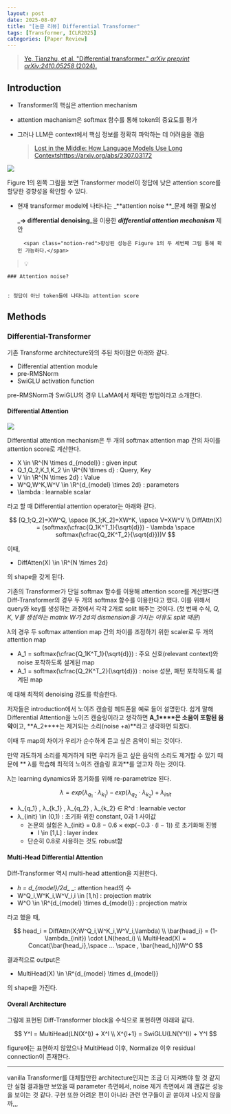 ```yaml
---
layout: post
date: 2025-08-07
title: "[논문 리뷰] Differential Transformer"
tags: [Transformer, ICLR2025]
categories: [Paper Review]
---
```


> [Ye, Tianzhu, et al. "Differential transformer." ](https://arxiv.org/abs/2410.05258)[_arXiv preprint arXiv:2410.05258_](https://arxiv.org/abs/2410.05258)[ (2024).](https://arxiv.org/abs/2410.05258)



## Introduction

- Transformer의 핵심은 attention mechanism
- attention machanism은 softmax 함수를 통해 token의 중요도를 평가
- 그러나 LLM은 context에서 핵심 정보를 정확히 파악하는 데 어려움을 겪음

	> [Lost in the Middle: How Language Models Use Long Contextshttps://arxiv.org/abs/2307.03172](https://arxiv.org/abs/2307.03172)


![](https://prod-files-secure.s3.us-west-2.amazonaws.com/542b861c-36a8-4051-84e5-8804b6728dba/9083ea56-691a-4752-ae26-47f403431ac8/image.png?X-Amz-Algorithm=AWS4-HMAC-SHA256&X-Amz-Content-Sha256=UNSIGNED-PAYLOAD&X-Amz-Credential=ASIAZI2LB4664NTVCLB7%2F20251011%2Fus-west-2%2Fs3%2Faws4_request&X-Amz-Date=20251011T140101Z&X-Amz-Expires=3600&X-Amz-Security-Token=IQoJb3JpZ2luX2VjEG0aCXVzLXdlc3QtMiJHMEUCIEiImWPWjxfS1Pb%2BwJJ5c95ZCET1FqXm5pMpVLRSn8uyAiEAhCr2jhceNINf64DjRo1sl%2FUJRtxp06qIWZ3rT02f5xMq%2FwMIFhAAGgw2Mzc0MjMxODM4MDUiDKysm86pZSO13EqGHCrcAz3a5Q67qE17fuAjkVVB1WA50WWc6h%2Bho%2FEI%2FM9ngD3DY6ucr0yi%2BIA%2FNl4TtuEENQ0xTVCU0UcZBYHEP6qPOYGdCJpLfM5csQu9gPK2PQZCvEoA2Tesh6%2FQP9u2Zp9m1yPCPuae11foadblPRt4xPjrdu814wVB8yJMUzBSGC1SRVb6vMTRQecBxqAxPFTnIfeqT%2BEoo40KQAgeHcbC8MxqmX9pwsy7dip2jBJDz1FbSYbHTbGDs9MHmUP2jz4Q15rhC6O6ZzTEF7g4qR%2FAdT8bY8%2BbGmaXr5GfDHElqrx3CQKiK2YNxVS1kMAnUSDKIpTS%2FUoX2iJzAYMYW%2BeFJ%2FSNf7A7PfE60fKHx5wwSI54Qkufn59kOH%2BsnjKQK8AotlAa63r%2BQiSAG5AIQ5aSwZGnkIA1KOu%2BLiebXF7YKkYv%2BmLyL3lcnf%2FB3pafxn57Z1v4u4JvnrFWTPFDxkziqka7%2FdUAQkCH%2BYil55K%2BCpuG68VjQ%2Fmul5d2ApC7MBAIJ7SLU0RQ1mFcIdhf6Hgs34eHMqy5l%2BT21ZE6rK0fSbyhiBi7ntEDGEencUVh7orpfZnLViW%2BJsfSD2lLfJHB2wiyewFxvDX5F40LqbMt3rtI3fuszySP1ndolhkeMMCkqccGOqUBmo3CEetRNDqehFwEJqEErCce3%2FUJPrEbFkIzQPetAnOzBFFOSixFCLOUt4L3piHQjhorAQgW5%2BrCRIReI7if%2Be6RP%2Fctp6INh2JZqaVzc%2FYyLjMz8tKfhC9P%2BXGrFHH92wlPdJFSoLFCPUWJ9Yrqb9ycXl%2FCQg%2F4F9cBAGSzGzjPATaPfHbnKZZkdiJ5ig%2FXwoqjhM%2BQp2SeWruSLR8SrcZzg8mn&X-Amz-Signature=73235c8df54727465bfba69815abc0e065422209fe63464b8ed94ceeeec2f405&X-Amz-SignedHeaders=host&x-amz-checksum-mode=ENABLED&x-id=GetObject)


Figure 1의 왼쪽 그림을 보면 Transformer model이 정답에 낮은 attention score를 할당한 경향성을 확인할 수 있다.

- 현재 transformer model에 나타나는 _**attention noise **_문제 해결 필요성

	_**→ differential denoising**_을 이용한 _**differential attention mechanism**_ 제안


		<span class="notion-red">향상된 성능은 Figure 1의 두 세번째 그림 통해 확인 가능하다.</span>


> 💡 


	### Attention noise?


	: 정답이 아닌 token들에 나타나는 attention score



## Methods



### Differential-Transformer


기존 Transforme architecture와의 주된 차이점은 아래와 같다.

- Differential attention module
- pre-RMSNorm
- SwiGLU activation function

pre-RMSNorm과 SwiGLU의 경우 LLaMA에서 채택한 방법이라고 소개한다.



#### Differential Attention


![](https://prod-files-secure.s3.us-west-2.amazonaws.com/542b861c-36a8-4051-84e5-8804b6728dba/116d70b2-1963-4810-9167-f4c7d8a06e8f/image.png?X-Amz-Algorithm=AWS4-HMAC-SHA256&X-Amz-Content-Sha256=UNSIGNED-PAYLOAD&X-Amz-Credential=ASIAZI2LB4664NTVCLB7%2F20251011%2Fus-west-2%2Fs3%2Faws4_request&X-Amz-Date=20251011T140101Z&X-Amz-Expires=3600&X-Amz-Security-Token=IQoJb3JpZ2luX2VjEG0aCXVzLXdlc3QtMiJHMEUCIEiImWPWjxfS1Pb%2BwJJ5c95ZCET1FqXm5pMpVLRSn8uyAiEAhCr2jhceNINf64DjRo1sl%2FUJRtxp06qIWZ3rT02f5xMq%2FwMIFhAAGgw2Mzc0MjMxODM4MDUiDKysm86pZSO13EqGHCrcAz3a5Q67qE17fuAjkVVB1WA50WWc6h%2Bho%2FEI%2FM9ngD3DY6ucr0yi%2BIA%2FNl4TtuEENQ0xTVCU0UcZBYHEP6qPOYGdCJpLfM5csQu9gPK2PQZCvEoA2Tesh6%2FQP9u2Zp9m1yPCPuae11foadblPRt4xPjrdu814wVB8yJMUzBSGC1SRVb6vMTRQecBxqAxPFTnIfeqT%2BEoo40KQAgeHcbC8MxqmX9pwsy7dip2jBJDz1FbSYbHTbGDs9MHmUP2jz4Q15rhC6O6ZzTEF7g4qR%2FAdT8bY8%2BbGmaXr5GfDHElqrx3CQKiK2YNxVS1kMAnUSDKIpTS%2FUoX2iJzAYMYW%2BeFJ%2FSNf7A7PfE60fKHx5wwSI54Qkufn59kOH%2BsnjKQK8AotlAa63r%2BQiSAG5AIQ5aSwZGnkIA1KOu%2BLiebXF7YKkYv%2BmLyL3lcnf%2FB3pafxn57Z1v4u4JvnrFWTPFDxkziqka7%2FdUAQkCH%2BYil55K%2BCpuG68VjQ%2Fmul5d2ApC7MBAIJ7SLU0RQ1mFcIdhf6Hgs34eHMqy5l%2BT21ZE6rK0fSbyhiBi7ntEDGEencUVh7orpfZnLViW%2BJsfSD2lLfJHB2wiyewFxvDX5F40LqbMt3rtI3fuszySP1ndolhkeMMCkqccGOqUBmo3CEetRNDqehFwEJqEErCce3%2FUJPrEbFkIzQPetAnOzBFFOSixFCLOUt4L3piHQjhorAQgW5%2BrCRIReI7if%2Be6RP%2Fctp6INh2JZqaVzc%2FYyLjMz8tKfhC9P%2BXGrFHH92wlPdJFSoLFCPUWJ9Yrqb9ycXl%2FCQg%2F4F9cBAGSzGzjPATaPfHbnKZZkdiJ5ig%2FXwoqjhM%2BQp2SeWruSLR8SrcZzg8mn&X-Amz-Signature=047a75a22fdbb478385ceee34befa13a74097e482febf6222a3945a6ab37a0be&X-Amz-SignedHeaders=host&x-amz-checksum-mode=ENABLED&x-id=GetObject)


Differential attention mechanism은 두 개의 softmax attention map 간의 차이를 attention score로 계산한다.

- X \in \R^{N \times d\_{model}} : given input
- Q\_1,Q\_2,K\_1,K\_2 \in \R^{N \times d} : Query, Key
- V \in \R^{N \times 2d} : Value
- W^Q,W^K,W^V \in \R^{d\_{model} \times 2d} : parameters
- \lambda : learnable scalar

라고 할 때 Differential attention operator는 아래와 같다.


$$
[Q_1;Q_2]=XW^Q, \space [K_1;K_2]=XW^K, \space V=XW^V \\
DiffAttn(X) = (softmax(\cfrac{Q_1K^T_1}{\sqrt{d}}) - \lambda \space softmax(\cfrac{Q_2K^T_2}{\sqrt{d}}))V
$$


이때,

- DiffAtten(X) \in \R^{N \times 2d}

의 shape을 갖게 된다.


기존의 Transformer가 단일 softmax 함수를 이용해 attention score를 계산했다면 Diff-Transformer의 경우 두 개의 softmax 함수를 이용한다고 했다. 이를 위해서 query와 key를 생성하는 과정에서 각각 2개로 split 해주는 것이다. <span class="notion-red">(첫 번째 수식, </span><span class="notion-red">_Q, K, V를 생성하는 matrix W가 2d의 dismension을 가지는 이유도 split 때문_</span><span class="notion-red">)</span>


 λ의 경우 두 softmax attention map 간의 차이를 조정하기 위한 scaler로 두 개의 attention map

- A\_1 = softmax(\cfrac{Q\_1K^T\_1}{\sqrt{d}}) : 주요 신호(relevant context)와 noise 포착하도록 설계된 map
- A\_1 = softmax(\cfrac{Q\_2K^T\_2}{\sqrt{d}}) : noise 성분, 패턴 포착하도록 설계된 map 

에 대해 최적의 denoising 강도를 학습한다.


저자들은 introduction에서 노이즈 캔슬링 헤드폰을 예로 들어 설명한다. 쉽게 말해 Differential Attention을 노이즈 캔슬링이라고 생각하면 **A\_1****은 소음이 포함된 음악**이고, **A\_2****는 제거되는 소리(noise +a)**라고 생각하면 되겠다. 


이때 두 map의 차이가 우리가 순수하게 듣고 싶은 음악이 되는 것이다. 


만약 과도하게 소리를 제거하게 되면 우리가 듣고 싶은 음악의 소리도 제거할 수 있기 때문에 ** λ를 학습해 최적의 노이즈 캔슬링 효과**를 얻고자 하는 것이다.


λ는 learning dynamics와 동기화를 위해 re-parametrize 된다.


$$
\lambda = exp(\lambda_{q_1} \cdot \lambda_{k_1}) - exp(\lambda_{q_2} \cdot \lambda_{k_2}) + \lambda_{init}
$$

- λ\_{q\_1} , λ\_{k\_1} , λ\_{q\_2} , λ\_{k\_2} ∈ R^d : learnable vector
- λ\_{init} \in (0,1) : 초기화 위한 constant, 0과 1 사이값
	- 논문의 실험은 λ\_{init} = 0.8 − 0.6 × exp(−0.3 · (l − 1)) 로 초기화해 진행
		- l \in [1,L] : layer index
	- 단순히 0.8로 사용하는 것도 robust함


#### **Multi-Head Differential Attention**


Diff-Transformer 역시 multi-head attention을 지원한다.

- _h = d\_{model}/2d__ _: attention head의 수
- W^Q\_i,W^K\_i,W^V\_i,i \in [1,h] : projection matrix
- W^O \in \R^{d\_{model} \times d\_{model}} : projection matrix

라고 했을 때,


$$
head_i = DiffAttn(X;W^Q_i,W^K_i,W^V_i,\lambda) \\
\bar{head_i} = (1-\lambda_{init}) \cdot LN(head_i) \\
MultiHead(X) = Concat(\bar{head_i},\space ... \space , \bar{head_h})W^O
$$


결과적으로 output은

- MultiHead(X) \in \R^{d\_{model} \times d\_{model}}

의 shape을 가진다.



#### Overall Architecture


그림에 표현된 Diff-Transformer block을 수식으로 표현하면 아래와 같다.


$$
Y^l = MultiHead(LN(X^l)) + X^l \\
X^{l+1} = SwiGLU(LN(Y^l)) + Y^l
$$


figure에는 표현하지 않았으나 MultiHead 이후, Normalize 이후 residual connection이 존재한다.


---


vanilla Transformer를 대체할만한 architecture인지는 조금 더 지켜봐야 할 것 같지만 실험 결과들만 보았을 때 parameter 측면에서, noise 제거 측면에서 꽤 괜찮은 성능을 보이는 것 같다. 구현 또한 어려운 편이 아니라 관련 연구들이 곧 쏟아져 나오지 않을까,,,

